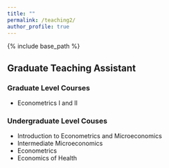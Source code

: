 ```yaml
---
title: ""
permalink: /teaching2/
author_profile: true
---
```


{% include base_path %}

## Graduate Teaching Assistant

### Graduate Level Courses
 * Econometrics I and II 

### Undergraduate Level Couses
 * Introduction to Econometrics and Microeconomics   
 * Intermediate Microeconomics 
 * Econometrics
 * Economics of Health
